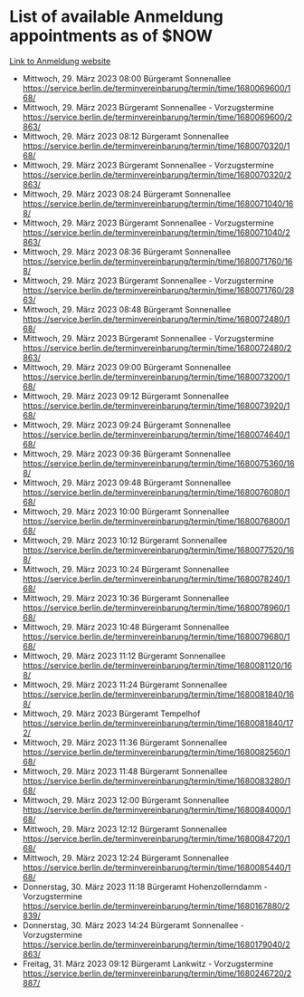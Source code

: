 # List of available Anmeldung appointments as of $NOW
[Link to Anmeldung website](https://service.berlin.de/terminvereinbarung/termin/tag.php?termin=1&anliegen[]=120686&dienstleisterlist=122210,122217,327316,122219,327312,122227,327314,122231,327346,122243,327348,122254,122252,329742,122260,329745,122262,329748,122271,327278,122273,327274,122277,327276,330436,122280,327294,122282,327290,122284,327292,122291,327270,122285,327266,122286,327264,122296,327268,150230,329760,122297,327286,122294,327284,122312,329763,122314,329775,122304,327330,122311,327334,122309,327332,317869,122281,327352,122279,329772,122283,122276,327324,122274,327326,122267,329766,122246,327318,122251,327320,122257,327322,122208,327298,122226,327300&herkunft=http%3A%2F%2Fservice.berlin.de%2Fdienstleistung%2F120686%2F)
- Mittwoch, 29. März 2023 08:00 Bürgeramt Sonnenallee https://service.berlin.de/terminvereinbarung/termin/time/1680069600/168/
- Mittwoch, 29. März 2023  Bürgeramt Sonnenallee - Vorzugstermine https://service.berlin.de/terminvereinbarung/termin/time/1680069600/2863/
- Mittwoch, 29. März 2023 08:12 Bürgeramt Sonnenallee https://service.berlin.de/terminvereinbarung/termin/time/1680070320/168/
- Mittwoch, 29. März 2023  Bürgeramt Sonnenallee - Vorzugstermine https://service.berlin.de/terminvereinbarung/termin/time/1680070320/2863/
- Mittwoch, 29. März 2023 08:24 Bürgeramt Sonnenallee https://service.berlin.de/terminvereinbarung/termin/time/1680071040/168/
- Mittwoch, 29. März 2023  Bürgeramt Sonnenallee - Vorzugstermine https://service.berlin.de/terminvereinbarung/termin/time/1680071040/2863/
- Mittwoch, 29. März 2023 08:36 Bürgeramt Sonnenallee https://service.berlin.de/terminvereinbarung/termin/time/1680071760/168/
- Mittwoch, 29. März 2023  Bürgeramt Sonnenallee - Vorzugstermine https://service.berlin.de/terminvereinbarung/termin/time/1680071760/2863/
- Mittwoch, 29. März 2023 08:48 Bürgeramt Sonnenallee https://service.berlin.de/terminvereinbarung/termin/time/1680072480/168/
- Mittwoch, 29. März 2023  Bürgeramt Sonnenallee - Vorzugstermine https://service.berlin.de/terminvereinbarung/termin/time/1680072480/2863/
- Mittwoch, 29. März 2023 09:00 Bürgeramt Sonnenallee https://service.berlin.de/terminvereinbarung/termin/time/1680073200/168/
- Mittwoch, 29. März 2023 09:12 Bürgeramt Sonnenallee https://service.berlin.de/terminvereinbarung/termin/time/1680073920/168/
- Mittwoch, 29. März 2023 09:24 Bürgeramt Sonnenallee https://service.berlin.de/terminvereinbarung/termin/time/1680074640/168/
- Mittwoch, 29. März 2023 09:36 Bürgeramt Sonnenallee https://service.berlin.de/terminvereinbarung/termin/time/1680075360/168/
- Mittwoch, 29. März 2023 09:48 Bürgeramt Sonnenallee https://service.berlin.de/terminvereinbarung/termin/time/1680076080/168/
- Mittwoch, 29. März 2023 10:00 Bürgeramt Sonnenallee https://service.berlin.de/terminvereinbarung/termin/time/1680076800/168/
- Mittwoch, 29. März 2023 10:12 Bürgeramt Sonnenallee https://service.berlin.de/terminvereinbarung/termin/time/1680077520/168/
- Mittwoch, 29. März 2023 10:24 Bürgeramt Sonnenallee https://service.berlin.de/terminvereinbarung/termin/time/1680078240/168/
- Mittwoch, 29. März 2023 10:36 Bürgeramt Sonnenallee https://service.berlin.de/terminvereinbarung/termin/time/1680078960/168/
- Mittwoch, 29. März 2023 10:48 Bürgeramt Sonnenallee https://service.berlin.de/terminvereinbarung/termin/time/1680079680/168/
- Mittwoch, 29. März 2023 11:12 Bürgeramt Sonnenallee https://service.berlin.de/terminvereinbarung/termin/time/1680081120/168/
- Mittwoch, 29. März 2023 11:24 Bürgeramt Sonnenallee https://service.berlin.de/terminvereinbarung/termin/time/1680081840/168/
- Mittwoch, 29. März 2023  Bürgeramt Tempelhof https://service.berlin.de/terminvereinbarung/termin/time/1680081840/172/
- Mittwoch, 29. März 2023 11:36 Bürgeramt Sonnenallee https://service.berlin.de/terminvereinbarung/termin/time/1680082560/168/
- Mittwoch, 29. März 2023 11:48 Bürgeramt Sonnenallee https://service.berlin.de/terminvereinbarung/termin/time/1680083280/168/
- Mittwoch, 29. März 2023 12:00 Bürgeramt Sonnenallee https://service.berlin.de/terminvereinbarung/termin/time/1680084000/168/
- Mittwoch, 29. März 2023 12:12 Bürgeramt Sonnenallee https://service.berlin.de/terminvereinbarung/termin/time/1680084720/168/
- Mittwoch, 29. März 2023 12:24 Bürgeramt Sonnenallee https://service.berlin.de/terminvereinbarung/termin/time/1680085440/168/
- Donnerstag, 30. März 2023 11:18 Bürgeramt Hohenzollerndamm - Vorzugstermine https://service.berlin.de/terminvereinbarung/termin/time/1680167880/2839/
- Donnerstag, 30. März 2023 14:24 Bürgeramt Sonnenallee - Vorzugstermine https://service.berlin.de/terminvereinbarung/termin/time/1680179040/2863/
- Freitag, 31. März 2023 09:12 Bürgeramt Lankwitz - Vorzugstermine https://service.berlin.de/terminvereinbarung/termin/time/1680246720/2887/

